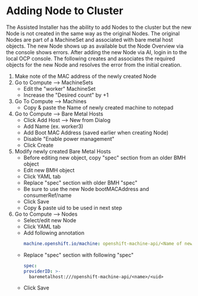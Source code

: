 # Adding Node to Cluster

The Assisted Installer has the ability to add Nodes to the cluster but the new Node is not created in the same way as the original Nodes.  The original Nodes are part of a MachineSet and associated with bare metal host objects. The new Node shows up as available but the Node Overview via the console shows errors. After adding the new Node via AI, login in to the local OCP console. The following creates and associates the required objects for the new Node and resolves the error from the initial creation.

1. Make note of the MAC address of the newly created Node
2. Go to Compute --> MachineSets
    - Edit the "worker" MachineSet
    - Increase the "Desired count" by +1
3. Go To Compute --> Machines
    - Copy & paste the Name of newly created machine to notepad
4. Go to Compute --> Bare Metal Hosts
    - Click Add Host --> New from Dialog
    - Add Name (ex. worker3)
    - Add Boot MAC Address (saved earlier when creating Node)
    - Disable "Enable power management"
    - Click Create
5. Modify newly created Bare Metal Hosts
    - Before editing new object, copy "spec" section from an older BMH object
    - Edit new BMH object
    - Click YAML tab
    - Replace "spec" section with older BMH "spec"
    - Be sure to use the new Node bootMACAddress and consumerRef/name
    - Click Save
    - Copy & paste uid to be used in next step
6. Go to Compute --> Nodes
    - Select/edit new Node
    - Click YAML tab
    - Add following annotation
        ```yaml
        machine.openshift.io/machine: openshift-machine-api/<Name of new machine created in step2>
        ```
    - Replace "spec" section with following "spec"
        ```yaml
        spec:
        providerID: >-
          baremetalhost:///openshift-machine-api/<name>/<uid>
        ```
    - Click Save